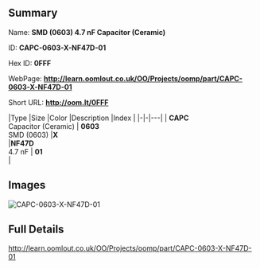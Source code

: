 

## Summary
 
Name: __SMD (0603) 4.7 nF Capacitor (Ceramic)__

ID: __CAPC-0603-X-NF47D-01__

Hex ID: __0FFF__

WebPage: __http://learn.oomlout.co.uk/OO/Projects/oomp/part/CAPC-0603-X-NF47D-01__

Short URL: __http://oom.lt/0FFF__


|Type   |Size   |Color   |Description   |Index   |
|-|-|---|
| __CAPC__ <br>Capacitor (Ceramic)  | __0603__<br>SMD (0603)   |__X__<br>    |__NF47D__<br>4.7 nF    | __01__<br>  |


## Images
![CAPC-0603-X-NF47D-01](http://oomlout.com/oomp-gen/parts/CAPC-0603-X-NF47D-01/CAPC-0603-X-NF47D-01_420.jpg)

## Full Details

 http://learn.oomlout.co.uk/OO/Projects/oomp/part/CAPC-0603-X-NF47D-01

